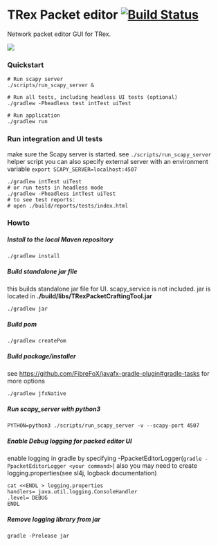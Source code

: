 # TRex Packet editor [![Build Status](https://travis-ci.org/kisel/trex-packet-editor-gui.svg?branch=master)](https://travis-ci.org/kisel/trex-packet-editor-gui)

Network packet editor GUI for TRex.

![](https://raw.githubusercontent.com/kisel/trex-packet-editor-gui/master/docs/trex-packet-editor-main-dlg.png)

### Quickstart
    # Run scapy server
    ./scripts/run_scapy_server &
    
    # Run all tests, including headless UI tests (optional) 
    ./gradlew -Pheadless test intTest uiTest
    
    # Run application
    ./gradlew run

### Run integration and UI tests
make sure the Scapy server is started. see `./scripts/run_scapy_server` helper script
you can also specify external server with an environment variable `export SCAPY_SERVER=localhost:4507`

    ./gradlew intTest uiTest
    # or run tests in headless mode
    ./gradlew -Pheadless intTest uiTest
    # to see test reports:
    # open ./build/reports/tests/index.html


### Howto

##### Install to the local Maven repository

    ./gradlew install

##### Build standalone jar file
this builds standalone jar file for UI. scapy_service is not included.
jar is located in **./build/libs/TRexPacketCraftingTool.jar**

    ./gradlew jar

##### Build pom

    ./gradlew createPom

##### Build package/installer
see https://github.com/FibreFoX/javafx-gradle-plugin#gradle-tasks for more options

    ./gradlew jfxNative


##### Run scapy_server with python3
`PYTHON=python3 ./scripts/run_scapy_server -v --scapy-port 4507`

##### Enable Debug logging for packed editor UI
enable logging in gradle by specifying -PpacketEditorLogger(`gradle -PpacketEditorLogger <your command>`)
also you may need to create logging.properties(see sl4j, logback documentation)

```
cat <<ENDL > logging.properties
handlers= java.util.logging.ConsoleHandler
.level= DEBUG
ENDL
```

##### Remove logging library from jar

    gradle -Prelease jar

